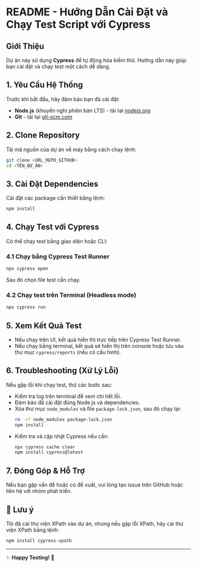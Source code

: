 # README - Hướng Dẫn Cài Đặt và Chạy Test Script với Cypress

## Giới Thiệu
Dự án này sử dụng **Cypress** để tự động hóa kiểm thử. Hướng dẫn này giúp bạn cài đặt và chạy test một cách dễ dàng.

## 1. Yêu Cầu Hệ Thống
Trước khi bắt đầu, hãy đảm bảo bạn đã cài đặt:
- **Node.js** (khuyến nghị phiên bản LTS) - tải tại [nodejs.org](https://nodejs.org/)
- **Git** - tải tại [git-scm.com](https://git-scm.com/)

## 2. Clone Repository
Tải mã nguồn của dự án về máy bằng cách chạy lệnh:
```sh
git clone <URL_REPO_GITHUB>
cd <TÊN_DỰ_ÁN>
```

## 3. Cài Đặt Dependencies
Cài đặt các package cần thiết bằng lệnh:
```sh
npm install
```

## 4. Chạy Test với Cypress
Có thể chạy test bằng giao diện hoặc CLI:

### 4.1 Chạy bằng Cypress Test Runner
```sh
npx cypress open
```
Sau đó chọn file test cần chạy.

### 4.2 Chạy test trên Terminal (Headless mode)
```sh
npx cypress run
```

## 5. Xem Kết Quả Test
- Nếu chạy trên UI, kết quả hiển thị trực tiếp trên Cypress Test Runner.
- Nếu chạy bằng terminal, kết quả sẽ hiển thị trên console hoặc lưu vào thư mục `cypress/reports` (nếu có cấu hình).

## 6. Troubleshooting (Xử Lý Lỗi)
Nếu gặp lỗi khi chạy test, thử các bước sau:
- Kiểm tra log trên terminal để xem chi tiết lỗi.
- Đảm bảo đã cài đặt đúng Node.js và dependencies.
- Xóa thư mục `node_modules` và file `package-lock.json`, sau đó chạy lại:
  ```sh
  rm -rf node_modules package-lock.json
  npm install
  ```
- Kiểm tra và cập nhật Cypress nếu cần:
  ```sh
  npx cypress cache clear
  npm install cypress@latest
  ```

## 7. Đóng Góp & Hỗ Trợ
Nếu bạn gặp vấn đề hoặc có đề xuất, vui lòng tạo issue trên GitHub hoặc liên hệ với nhóm phát triển.

## 🔹 **Lưu ý**
Tôi đã cài thư viện XPath vào dự án, nhưng nếu gặp lỗi XPath, hãy cài thư viện XPath bằng lệnh:
```sh
npm install cypress-xpath
```

---
✨ **Happy Testing! 🚀**

